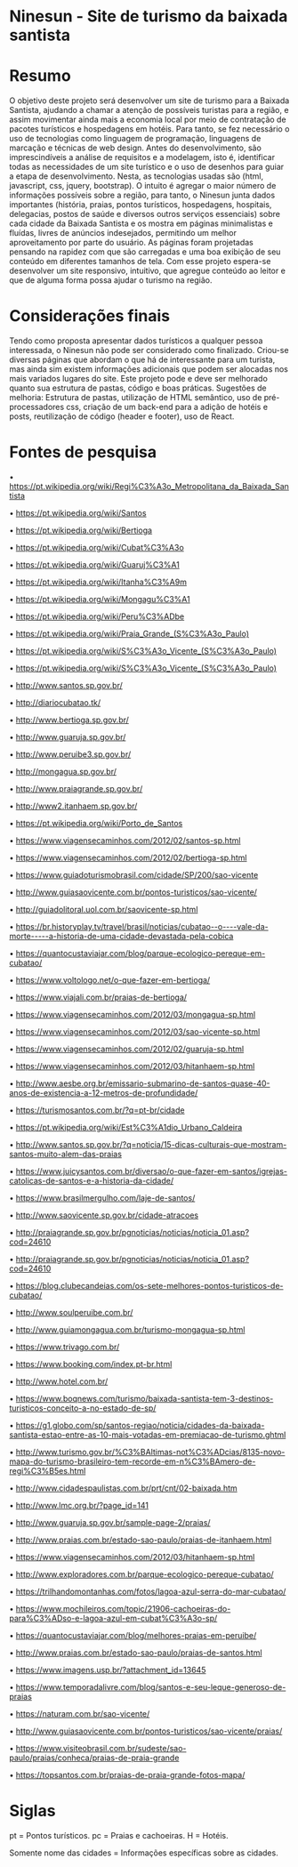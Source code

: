 # Ninesun - Site de turismo da baixada santista


# Resumo
O objetivo deste projeto será desenvolver um site de turismo para a Baixada Santista, ajudando a chamar a atenção de possíveis turistas para a região, e assim movimentar ainda mais a economia local por meio de contratação de pacotes turísticos e hospedagens em hotéis. Para tanto, se fez necessário o uso de tecnologias como linguagem de programação, linguagens de marcação e técnicas de web design. Antes do desenvolvimento, são imprescindíveis a análise de requisitos e a modelagem, isto é, identificar todas as necessidades de um site turístico e o uso de desenhos para guiar a etapa de desenvolvimento. Nesta, as tecnologias usadas são (html, javascript, css, jquery, bootstrap). O intuito é agregar o maior número de informações possíveis sobre a região, para tanto, o Ninesun junta dados importantes (história, praias, pontos turísticos, hospedagens, hospitais, delegacias, postos de saúde e diversos outros serviços essenciais) sobre cada cidade da Baixada Santista e os mostra em páginas minimalistas e fluídas, livres de anúncios indesejados, permitindo um melhor aproveitamento por parte do usuário. As páginas foram projetadas pensando na rapidez com que são carregadas e uma boa exibição de seu conteúdo em diferentes tamanhos de tela. Com esse projeto espera-se desenvolver um site responsivo, intuitivo, que agregue conteúdo ao leitor e que de alguma forma possa ajudar o turismo na região.


# Considerações finais
Tendo como proposta apresentar dados turísticos a qualquer pessoa interessada, o Ninesun não pode ser considerado como finalizado. Criou-se diversas páginas que abordam o que há de interessante para um turista, mas ainda sim existem informações adicionais que podem ser alocadas nos mais variados lugares do site. 
Este projeto pode e deve ser melhorado quanto sua estrutura de pastas, código e boas práticas. Sugestões de melhoria: Estrutura de pastas, utilização de HTML semântico, uso de pré-processadores css, criação de um back-end para a adição de hotéis e posts, reutilização de código (header e footer), uso de React. 


# Fontes de pesquisa
•	https://pt.wikipedia.org/wiki/Regi%C3%A3o_Metropolitana_da_Baixada_Santista

•	https://pt.wikipedia.org/wiki/Santos

•	https://pt.wikipedia.org/wiki/Bertioga

•	https://pt.wikipedia.org/wiki/Cubat%C3%A3o

•	https://pt.wikipedia.org/wiki/Guaruj%C3%A1

•	https://pt.wikipedia.org/wiki/Itanha%C3%A9m

•	https://pt.wikipedia.org/wiki/Mongagu%C3%A1

•	https://pt.wikipedia.org/wiki/Peru%C3%ADbe

•	https://pt.wikipedia.org/wiki/Praia_Grande_(S%C3%A3o_Paulo)

•	https://pt.wikipedia.org/wiki/S%C3%A3o_Vicente_(S%C3%A3o_Paulo)

•	https://pt.wikipedia.org/wiki/S%C3%A3o_Vicente_(S%C3%A3o_Paulo)

•	http://www.santos.sp.gov.br/

•	http://diariocubatao.tk/ 

•	http://www.bertioga.sp.gov.br/

•	http://www.guaruja.sp.gov.br/

•	http://www.peruibe3.sp.gov.br/

•	http://mongagua.sp.gov.br/

•	http://www.praiagrande.sp.gov.br/

•	http://www2.itanhaem.sp.gov.br/

•	https://pt.wikipedia.org/wiki/Porto_de_Santos

•	https://www.viagensecaminhos.com/2012/02/santos-sp.html

•	https://www.viagensecaminhos.com/2012/02/bertioga-sp.html

•	https://www.guiadoturismobrasil.com/cidade/SP/200/sao-vicente

•	http://www.guiasaovicente.com.br/pontos-turisticos/sao-vicente/

•	http://guiadolitoral.uol.com.br/saovicente-sp.html

•	https://br.historyplay.tv/travel/brasil/noticias/cubatao--o----vale-da-morte-----a-historia-de-uma-cidade-devastada-pela-cobica

•	https://quantocustaviajar.com/blog/parque-ecologico-pereque-em-cubatao/

•	https://www.voltologo.net/o-que-fazer-em-bertioga/

•	https://www.viajali.com.br/praias-de-bertioga/

•	https://www.viagensecaminhos.com/2012/03/mongagua-sp.html

•	https://www.viagensecaminhos.com/2012/03/sao-vicente-sp.html

•	https://www.viagensecaminhos.com/2012/02/guaruja-sp.html

•	https://www.viagensecaminhos.com/2012/03/hitanhaem-sp.html

•	http://www.aesbe.org.br/emissario-submarino-de-santos-quase-40-anos-de-existencia-a-12-metros-de-profundidade/

•	https://turismosantos.com.br/?q=pt-br/cidade

•	https://pt.wikipedia.org/wiki/Est%C3%A1dio_Urbano_Caldeira

•	http://www.santos.sp.gov.br/?q=noticia/15-dicas-culturais-que-mostram-santos-muito-alem-das-praias

•	https://www.juicysantos.com.br/diversao/o-que-fazer-em-santos/igrejas-catolicas-de-santos-e-a-historia-da-cidade/

•	https://www.brasilmergulho.com/laje-de-santos/

•	http://www.saovicente.sp.gov.br/cidade-atracoes

•	http://praiagrande.sp.gov.br/pgnoticias/noticias/noticia_01.asp?cod=24610

•	http://praiagrande.sp.gov.br/pgnoticias/noticias/noticia_01.asp?cod=24610

•	https://blog.clubecandeias.com/os-sete-melhores-pontos-turisticos-de-cubatao/

•	http://www.soulperuibe.com.br/

•	http://www.guiamongagua.com.br/turismo-mongagua-sp.html

•	https://www.trivago.com.br/

•	https://www.booking.com/index.pt-br.html

•	http://www.hotel.com.br/

•	https://www.boqnews.com/turismo/baixada-santista-tem-3-destinos-turisticos-conceito-a-no-estado-de-sp/

•	https://g1.globo.com/sp/santos-regiao/noticia/cidades-da-baixada-santista-estao-entre-as-10-mais-votadas-em-premiacao-de-turismo.ghtml

•	http://www.turismo.gov.br/%C3%BAltimas-not%C3%ADcias/8135-novo-mapa-do-turismo-brasileiro-tem-recorde-em-n%C3%BAmero-de-regi%C3%B5es.html

•	http://www.cidadespaulistas.com.br/prt/cnt/02-baixada.htm

•	http://www.lmc.org.br/?page_id=141

•	http://www.guaruja.sp.gov.br/sample-page-2/praias/

•	http://www.praias.com.br/estado-sao-paulo/praias-de-itanhaem.html

•	https://www.viagensecaminhos.com/2012/03/hitanhaem-sp.html

•	http://www.exploradores.com.br/parque-ecologico-pereque-cubatao/

•	https://trilhandomontanhas.com/fotos/lagoa-azul-serra-do-mar-cubatao/

•	https://www.mochileiros.com/topic/21906-cachoeiras-do-para%C3%ADso-e-lagoa-azul-em-cubat%C3%A3o-sp/

•	https://quantocustaviajar.com/blog/melhores-praias-em-peruibe/

•	http://www.praias.com.br/estado-sao-paulo/praias-de-santos.html

•	https://www.imagens.usp.br/?attachment_id=13645

•	https://www.temporadalivre.com/blog/santos-e-seu-leque-generoso-de-praias

•	https://naturam.com.br/sao-vicente/

•	http://www.guiasaovicente.com.br/pontos-turisticos/sao-vicente/praias/

•	https://www.visiteobrasil.com.br/sudeste/sao-paulo/praias/conheca/praias-de-praia-grande

•	https://topsantos.com.br/praias-de-praia-grande-fotos-mapa/

# Siglas
pt = Pontos turísticos.
pc = Praias e cachoeiras.
H  = Hotéis.

Somente nome das cidades = Informações específicas sobre as cidades.
